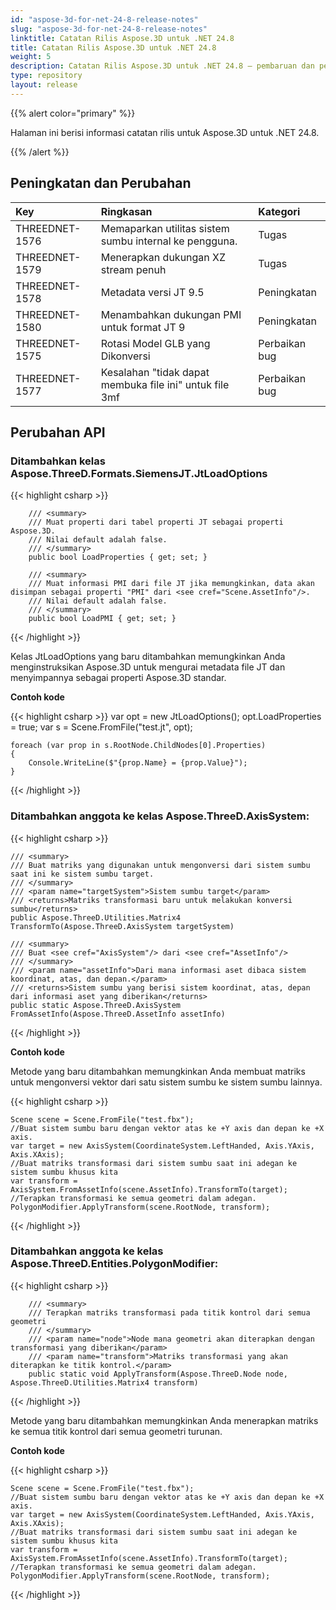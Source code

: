 ```yaml
---
id: "aspose-3d-for-net-24-8-release-notes"
slug: "aspose-3d-for-net-24-8-release-notes"
linktitle: Catatan Rilis Aspose.3D untuk .NET 24.8
title: Catatan Rilis Aspose.3D untuk .NET 24.8
weight: 5
description: Catatan Rilis Aspose.3D untuk .NET 24.8 – pembaruan dan perbaikan terbaru.
type: repository
layout: release
---
```


{{% alert color="primary" %}}

Halaman ini berisi informasi catatan rilis untuk Aspose.3D untuk .NET 24.8.

{{% /alert %}}
## **Peningkatan dan Perubahan**

|**Key**|**Ringkasan**|**Kategori**|
| :- | :- | :- |
| THREEDNET-1576 | Memaparkan utilitas sistem sumbu internal ke pengguna. | Tugas |
| THREEDNET-1579 | Menerapkan dukungan XZ stream penuh | Tugas |
| THREEDNET-1578 | Metadata versi JT 9.5 | Peningkatan |
| THREEDNET-1580 | Menambahkan dukungan PMI untuk format JT 9 | Peningkatan |
| THREEDNET-1575 | Rotasi Model GLB yang Dikonversi | Perbaikan bug |
| THREEDNET-1577 | Kesalahan "tidak dapat membuka file ini" untuk file 3mf | Perbaikan bug |

## Perubahan API ##

### Ditambahkan kelas **Aspose.ThreeD.Formats.SiemensJT.JtLoadOptions**


{{< highlight csharp >}}

        /// <summary>
        /// Muat properti dari tabel properti JT sebagai properti Aspose.3D. 
        /// Nilai default adalah false.
        /// </summary>
        public bool LoadProperties { get; set; }

        /// <summary>
        /// Muat informasi PMI dari file JT jika memungkinkan, data akan disimpan sebagai properti "PMI" dari <see cref="Scene.AssetInfo"/>.
        /// Nilai default adalah false.
        /// </summary>
        public bool LoadPMI { get; set; }
        
{{< /highlight >}}

Kelas JtLoadOptions yang baru ditambahkan memungkinkan Anda menginstruksikan Aspose.3D untuk mengurai metadata file JT dan menyimpannya sebagai properti Aspose.3D standar.

**Contoh kode**

{{< highlight csharp >}}
    var opt = new JtLoadOptions();
    opt.LoadProperties = true;
    var s = Scene.FromFile("test.jt", opt);
    
    foreach (var prop in s.RootNode.ChildNodes[0].Properties)
    {
        Console.WriteLine($"{prop.Name} = {prop.Value}");
    }
{{< /highlight >}}


### Ditambahkan anggota ke kelas **Aspose.ThreeD.AxisSystem**:

{{< highlight csharp >}}

    /// <summary>
    /// Buat matriks yang digunakan untuk mengonversi dari sistem sumbu saat ini ke sistem sumbu target.
    /// </summary>
    /// <param name="targetSystem">Sistem sumbu target</param>
    /// <returns>Matriks transformasi baru untuk melakukan konversi sumbu</returns>
    public Aspose.ThreeD.Utilities.Matrix4 TransformTo(Aspose.ThreeD.AxisSystem targetSystem)

    /// <summary>
    /// Buat <see cref="AxisSystem"/> dari <see cref="AssetInfo"/>
    /// </summary>
    /// <param name="assetInfo">Dari mana informasi aset dibaca sistem koordinat, atas, dan depan.</param>
    /// <returns>Sistem sumbu yang berisi sistem koordinat, atas, depan dari informasi aset yang diberikan</returns>
    public static Aspose.ThreeD.AxisSystem FromAssetInfo(Aspose.ThreeD.AssetInfo assetInfo)
{{< /highlight >}}

**Contoh kode**

Metode yang baru ditambahkan memungkinkan Anda membuat matriks untuk mengonversi vektor dari satu sistem sumbu ke sistem sumbu lainnya.

{{< highlight csharp >}}

    Scene scene = Scene.FromFile("test.fbx");
    //Buat sistem sumbu baru dengan vektor atas ke +Y axis dan depan ke +X axis.
    var target = new AxisSystem(CoordinateSystem.LeftHanded, Axis.YAxis, Axis.XAxis);
    //Buat matriks transformasi dari sistem sumbu saat ini adegan ke sistem sumbu khusus kita
    var transform = AxisSystem.FromAssetInfo(scene.AssetInfo).TransformTo(target);
    //Terapkan transformasi ke semua geometri dalam adegan.
    PolygonModifier.ApplyTransform(scene.RootNode, transform);
{{< /highlight >}}



### Ditambahkan anggota ke kelas **Aspose.ThreeD.Entities.PolygonModifier**:

{{< highlight csharp >}}

        /// <summary>
        /// Terapkan matriks transformasi pada titik kontrol dari semua geometri
        /// </summary>
        /// <param name="node">Node mana geometri akan diterapkan dengan transformasi yang diberikan</param>
        /// <param name="transform">Matriks transformasi yang akan diterapkan ke titik kontrol.</param>
        public static void ApplyTransform(Aspose.ThreeD.Node node, Aspose.ThreeD.Utilities.Matrix4 transform)
{{< /highlight >}}

Metode yang baru ditambahkan memungkinkan Anda menerapkan matriks ke semua titik kontrol dari semua geometri turunan.

**Contoh kode**

{{< highlight csharp >}}

    Scene scene = Scene.FromFile("test.fbx");
    //Buat sistem sumbu baru dengan vektor atas ke +Y axis dan depan ke +X axis.
    var target = new AxisSystem(CoordinateSystem.LeftHanded, Axis.YAxis, Axis.XAxis);
    //Buat matriks transformasi dari sistem sumbu saat ini adegan ke sistem sumbu khusus kita
    var transform = AxisSystem.FromAssetInfo(scene.AssetInfo).TransformTo(target);
    //Terapkan transformasi ke semua geometri dalam adegan.
    PolygonModifier.ApplyTransform(scene.RootNode, transform);
{{< /highlight >}}